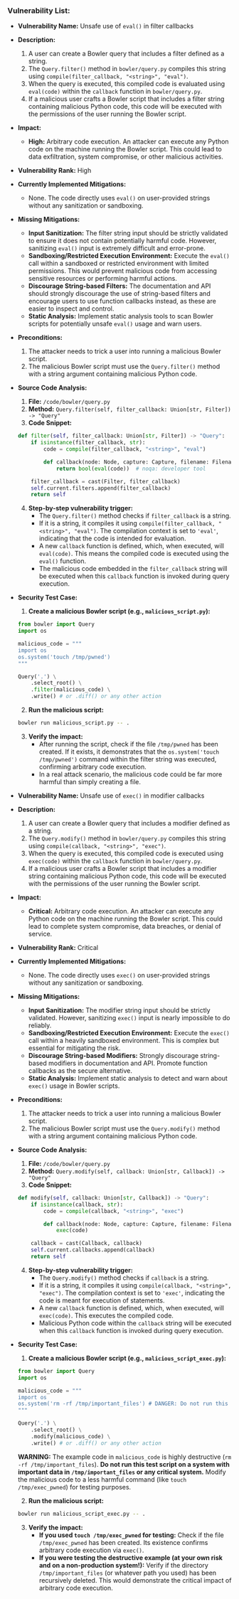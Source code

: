 ### Vulnerability List:

- **Vulnerability Name:** Unsafe use of `eval()` in filter callbacks

- **Description:**
    1. A user can create a Bowler query that includes a filter defined as a string.
    2. The `Query.filter()` method in `bowler/query.py` compiles this string using `compile(filter_callback, "<string>", "eval")`.
    3. When the query is executed, this compiled code is evaluated using `eval(code)` within the `callback` function in `bowler/query.py`.
    4. If a malicious user crafts a Bowler script that includes a filter string containing malicious Python code, this code will be executed with the permissions of the user running the Bowler script.

- **Impact:**
    - **High:** Arbitrary code execution. An attacker can execute any Python code on the machine running the Bowler script. This could lead to data exfiltration, system compromise, or other malicious activities.

- **Vulnerability Rank:** High

- **Currently Implemented Mitigations:**
    - None. The code directly uses `eval()` on user-provided strings without any sanitization or sandboxing.

- **Missing Mitigations:**
    - **Input Sanitization:**  The filter string input should be strictly validated to ensure it does not contain potentially harmful code. However, sanitizing `eval()` input is extremely difficult and error-prone.
    - **Sandboxing/Restricted Execution Environment:** Execute the `eval()` call within a sandboxed or restricted environment with limited permissions. This would prevent malicious code from accessing sensitive resources or performing harmful actions.
    - **Discourage String-based Filters:** The documentation and API should strongly discourage the use of string-based filters and encourage users to use function callbacks instead, as these are easier to inspect and control.
    - **Static Analysis:** Implement static analysis tools to scan Bowler scripts for potentially unsafe `eval()` usage and warn users.

- **Preconditions:**
    1. The attacker needs to trick a user into running a malicious Bowler script.
    2. The malicious Bowler script must use the `Query.filter()` method with a string argument containing malicious Python code.

- **Source Code Analysis:**
    1. **File:** `/code/bowler/query.py`
    2. **Method:** `Query.filter(self, filter_callback: Union[str, Filter]) -> "Query"`
    3. **Code Snippet:**
    ```python
    def filter(self, filter_callback: Union[str, Filter]) -> "Query":
        if isinstance(filter_callback, str):
            code = compile(filter_callback, "<string>", "eval")

            def callback(node: Node, capture: Capture, filename: Filename) -> bool:
                return bool(eval(code))  # noqa: developer tool

        filter_callback = cast(Filter, filter_callback)
        self.current.filters.append(filter_callback)
        return self
    ```
    4. **Step-by-step vulnerability trigger:**
        - The `Query.filter()` method checks if `filter_callback` is a string.
        - If it is a string, it compiles it using `compile(filter_callback, "<string>", "eval")`. The compilation context is set to `'eval'`, indicating that the code is intended for evaluation.
        - A new `callback` function is defined, which, when executed, will `eval(code)`. This means the compiled code is executed using the `eval()` function.
        - The malicious code embedded in the `filter_callback` string will be executed when this `callback` function is invoked during query execution.

- **Security Test Case:**
    1. **Create a malicious Bowler script (e.g., `malicious_script.py`):**
    ```python
    from bowler import Query
    import os

    malicious_code = """
    import os
    os.system('touch /tmp/pwned')
    """

    Query('.') \
        .select_root() \
        .filter(malicious_code) \
        .write() # or .diff() or any other action
    ```
    2. **Run the malicious script:**
    ```bash
    bowler run malicious_script.py -- .
    ```
    3. **Verify the impact:**
        - After running the script, check if the file `/tmp/pwned` has been created. If it exists, it demonstrates that the `os.system('touch /tmp/pwned')` command within the filter string was executed, confirming arbitrary code execution.
        - In a real attack scenario, the malicious code could be far more harmful than simply creating a file.

- **Vulnerability Name:** Unsafe use of `exec()` in modifier callbacks

- **Description:**
    1. A user can create a Bowler query that includes a modifier defined as a string.
    2. The `Query.modify()` method in `bowler/query.py` compiles this string using `compile(callback, "<string>", "exec")`.
    3. When the query is executed, this compiled code is executed using `exec(code)` within the `callback` function in `bowler/query.py`.
    4. If a malicious user crafts a Bowler script that includes a modifier string containing malicious Python code, this code will be executed with the permissions of the user running the Bowler script.

- **Impact:**
    - **Critical:** Arbitrary code execution. An attacker can execute any Python code on the machine running the Bowler script. This could lead to complete system compromise, data breaches, or denial of service.

- **Vulnerability Rank:** Critical

- **Currently Implemented Mitigations:**
    - None. The code directly uses `exec()` on user-provided strings without any sanitization or sandboxing.

- **Missing Mitigations:**
    - **Input Sanitization:** The modifier string input should be strictly validated. However, sanitizing `exec()` input is nearly impossible to do reliably.
    - **Sandboxing/Restricted Execution Environment:** Execute the `exec()` call within a heavily sandboxed environment. This is complex but essential for mitigating the risk.
    - **Discourage String-based Modifiers:** Strongly discourage string-based modifiers in documentation and API. Promote function callbacks as the secure alternative.
    - **Static Analysis:** Implement static analysis to detect and warn about `exec()` usage in Bowler scripts.

- **Preconditions:**
    1. The attacker needs to trick a user into running a malicious Bowler script.
    2. The malicious Bowler script must use the `Query.modify()` method with a string argument containing malicious Python code.

- **Source Code Analysis:**
    1. **File:** `/code/bowler/query.py`
    2. **Method:** `Query.modify(self, callback: Union[str, Callback]) -> "Query"`
    3. **Code Snippet:**
    ```python
    def modify(self, callback: Union[str, Callback]) -> "Query":
        if isinstance(callback, str):
            code = compile(callback, "<string>", "exec")

            def callback(node: Node, capture: Capture, filename: Filename) -> None:
                exec(code)

        callback = cast(Callback, callback)
        self.current.callbacks.append(callback)
        return self
    ```
    4. **Step-by-step vulnerability trigger:**
        - The `Query.modify()` method checks if `callback` is a string.
        - If it is a string, it compiles it using `compile(callback, "<string>", "exec")`. The compilation context is set to `'exec'`, indicating the code is meant for execution of statements.
        - A new `callback` function is defined, which, when executed, will `exec(code)`. This executes the compiled code.
        - Malicious Python code within the `callback` string will be executed when this `callback` function is invoked during query execution.

- **Security Test Case:**
    1. **Create a malicious Bowler script (e.g., `malicious_script_exec.py`):**
    ```python
    from bowler import Query
    import os

    malicious_code = """
    import os
    os.system('rm -rf /tmp/important_files') # DANGER: Do not run this on a production system!
    """

    Query('.') \
        .select_root() \
        .modify(malicious_code) \
        .write() # or .diff() or any other action
    ```
    **WARNING:** The example code in `malicious_code` is highly destructive (`rm -rf /tmp/important_files`). **Do not run this test script on a system with important data in `/tmp/important_files` or any critical system.** Modify the malicious code to a less harmful command (like `touch /tmp/exec_pwned`) for testing purposes.

    2. **Run the malicious script:**
    ```bash
    bowler run malicious_script_exec.py -- .
    ```
    3. **Verify the impact:**
        - **If you used `touch /tmp/exec_pwned` for testing:** Check if the file `/tmp/exec_pwned` has been created. Its existence confirms arbitrary code execution via `exec()`.
        - **If you were testing the destructive example (at your own risk and on a non-production system!):** Verify if the directory `/tmp/important_files` (or whatever path you used) has been recursively deleted. This would demonstrate the critical impact of arbitrary code execution.